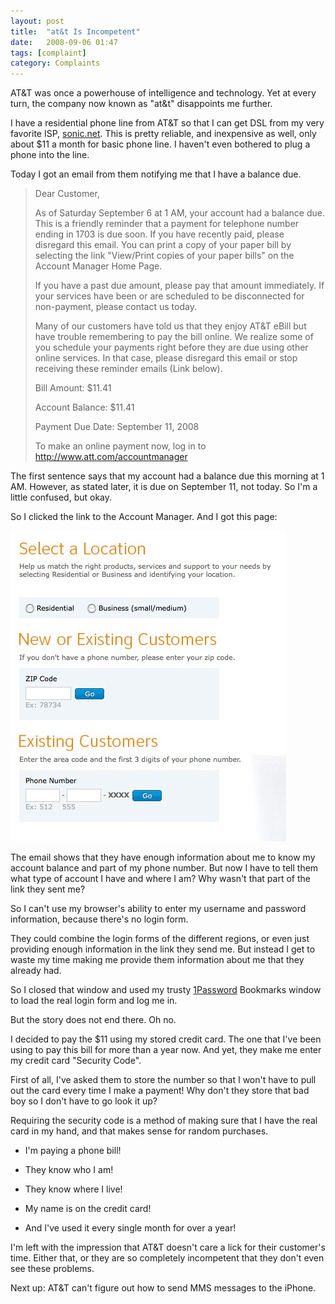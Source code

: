 ```yaml
---
layout: post
title:  "at&t Is Incompetent"
date:   2008-09-06 01:47
tags: [complaint]
category: Complaints
---
```

AT&T was once a powerhouse of intelligence and technology.
Yet at every turn, the company now known as "at&t" disappoints me further.

I have a residential phone line from AT&T so that I can get DSL from my very favorite ISP, [sonic.net](http://sonic.net/).
This is pretty reliable, and inexpensive as well, only about $11 a month for basic phone line.
I haven't even bothered to plug a phone into the line.

Today I got an email from them notifying me that I have a balance due.

> Dear Customer,
> 
> As of Saturday September 6 at 1 AM, your account had a balance due. This is a friendly reminder that a payment for telephone number ending in 1703 is due soon. If you have recently paid, please disregard this email. You can print a copy of your paper bill by selecting the link "View/Print copies of your paper bills" on the Account Manager Home Page.
> 
> If you have a past due amount, please pay that amount immediately. If your services have been or are scheduled to be disconnected for non-payment, please contact us today.
> 
> Many of our customers have told us that they enjoy AT&T eBill but have trouble remembering to pay the bill online. We realize some of you schedule your payments right before they are due using other online services. In that case, please disregard this email or stop receiving these reminder emails (Link below).
> 
> Bill Amount: $11.41
> 
> Account Balance: $11.41
> 
> Payment Due Date: September 11, 2008
> 
> To make an online payment now, log in to http://www.att.com/accountmanager

The first sentence says that my account had a balance due this morning at 1 AM. However, as stated later, it is due on September 11, not today.
So I'm a little confused, but okay.

So I clicked the link to the Account Manager.
And I got this page:

![The AT&T Account Manager](/images/att-account-manager-login.jpg)

The email shows that they have enough information about me to know my account balance and part of my phone number.
But now I have to tell them what type of account I have and where I am?
Why wasn't that part of the link they sent me?

So I can't use my browser's ability to enter my username and password information, because there's no login form.

They could combine the login forms of the different regions, or even just providing enough information in the link they send me.
But instead I get to waste my time making me provide them information about me that they already had.

So I closed that window and used my trusty [1Password](http://agilewebsolutions.com/products/1Password)
Bookmarks window to load the real login form and log me in.

But the story does not end there.
Oh no.

I decided to pay the $11 using my stored credit card.
The one that I've been using to pay this bill for more than a year now.
And yet, they make me enter my credit card "Security Code".

First of all, I've asked them to store the number so that I won't have to pull out the card every time I make a payment!
Why don't they store that bad boy so I don't have to go look it up?

Requiring the security code is a method of making sure that I have the real card in my hand, and that makes sense for random purchases.

* I'm paying a phone bill!

* They know who I am!

* They know where I live!

* My name is on the credit card!

* And I've used it every single month for over a year!

I'm left with the impression that AT&T doesn't care a lick for their customer's time.
Either that, or they are so completely incompetent that they don't even see these problems.

Next up: AT&T can't figure out how to send MMS messages to the iPhone.
